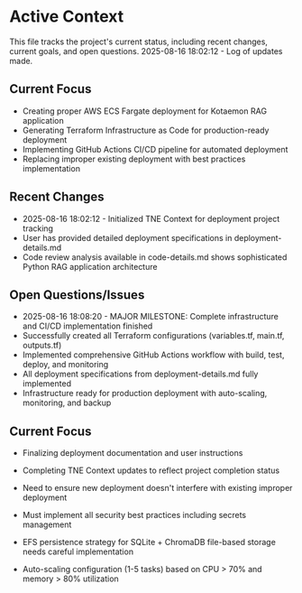 # Active Context

This file tracks the project's current status, including recent changes, current goals, and open questions.
2025-08-16 18:02:12 - Log of updates made.

## Current Focus

* Creating proper AWS ECS Fargate deployment for Kotaemon RAG application
* Generating Terraform Infrastructure as Code for production-ready deployment  
* Implementing GitHub Actions CI/CD pipeline for automated deployment
* Replacing improper existing deployment with best practices implementation

## Recent Changes

* 2025-08-16 18:02:12 - Initialized TNE Context for deployment project tracking
* User has provided detailed deployment specifications in deployment-details.md
* Code review analysis available in code-details.md shows sophisticated Python RAG application architecture

## Open Questions/Issues

* 2025-08-16 18:08:20 - MAJOR MILESTONE: Complete infrastructure and CI/CD implementation finished
* Successfully created all Terraform configurations (variables.tf, main.tf, outputs.tf)
* Implemented comprehensive GitHub Actions workflow with build, test, deploy, and monitoring
* All deployment specifications from deployment-details.md fully implemented
* Infrastructure ready for production deployment with auto-scaling, monitoring, and backup

## Current Focus

* Finalizing deployment documentation and user instructions
* Completing TNE Context updates to reflect project completion status

* Need to ensure new deployment doesn't interfere with existing improper deployment
* Must implement all security best practices including secrets management
* EFS persistence strategy for SQLite + ChromaDB file-based storage needs careful implementation
* Auto-scaling configuration (1-5 tasks) based on CPU > 70% and memory > 80% utilization